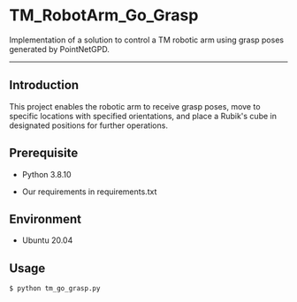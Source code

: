 # TM_RobotArm_Go_Grasp

Implementation of a solution to control a TM robotic arm using grasp poses generated by PointNetGPD. 

***
## **Introduction**

This project enables the robotic arm to receive grasp poses, move to specific locations with specified orientations, and place a Rubik's cube in designated positions for further operations.

## Prerequisite

* Python 3.8.10

* Our requirements in requirements.txt

## Environment

* Ubuntu 20.04

## Usage

```bash
$ python tm_go_grasp.py
```
